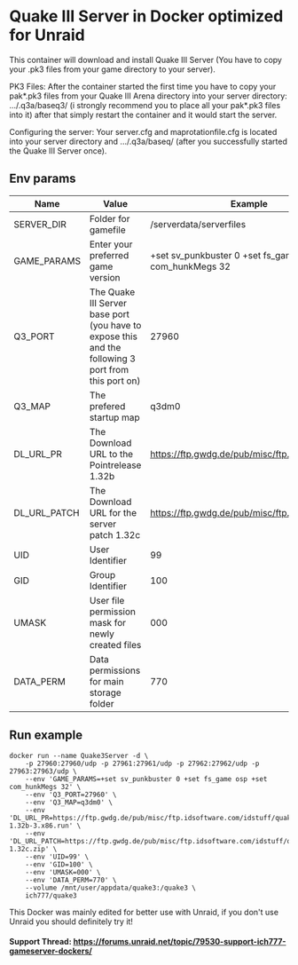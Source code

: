 # Quake III Server in Docker optimized for Unraid
This container will download and install Quake III Server (You have to copy your .pk3 files from your game directory to your server).

PK3 Files: After the container started the first time you have to copy your pak*.pk3 files from your Quake III Arena directory into your server directory: .../.q3a/baseq3/ (i strongly recommend you to place all your pak*.pk3 files into it) after that simply restart the container and it would start the server.

Configuring the server: Your server.cfg and maprotationfile.cfg is located into your server directory and .../.q3a/baseq/ (after you successfully started the Quake III Server once).


## Env params
| Name | Value | Example |
| --- | --- | --- |
| SERVER_DIR | Folder for gamefile | /serverdata/serverfiles |
| GAME_PARAMS | Enter your preferred game version | +set sv_punkbuster 0 +set fs_game osp +set com_hunkMegs 32 |
| Q3_PORT | The Quake III Server base port (you have to expose this and the following 3 port from this port on) | 27960 |
| Q3_MAP | The prefered startup map | q3dm0 |
| DL_URL_PR | The Download URL to the Pointrelease 1.32b | https://ftp.gwdg.de/pub/misc/ftp.idsoftware.c... |
| DL_URL_PATCH | The Download URL for the server patch 1.32c | https://ftp.gwdg.de/pub/misc/ftp.idsoftware.c... |
| UID | User Identifier | 99 |
| GID | Group Identifier | 100 |
| UMASK | User file permission mask for newly created files | 000 |
| DATA_PERM | Data permissions for main storage folder | 770 |

## Run example
```
docker run --name Quake3Server -d \
	-p 27960:27960/udp -p 27961:27961/udp -p 27962:27962/udp -p 27963:27963/udp \
	--env 'GAME_PARAMS=+set sv_punkbuster 0 +set fs_game osp +set com_hunkMegs 32' \
	--env 'Q3_PORT=27960' \
	--env 'Q3_MAP=q3dm0' \
	--env 'DL_URL_PR=https://ftp.gwdg.de/pub/misc/ftp.idsoftware.com/idstuff/quake3/linux/linuxq3apoint-1.32b-3.x86.run' \
	--env 'DL_URL_PATCH=https://ftp.gwdg.de/pub/misc/ftp.idsoftware.com/idstuff/quake3/quake3-1.32c.zip' \
	--env 'UID=99' \
	--env 'GID=100' \
	--env 'UMASK=000' \
	--env 'DATA_PERM=770' \
	--volume /mnt/user/appdata/quake3:/quake3 \
	ich777/quake3
```

This Docker was mainly edited for better use with Unraid, if you don't use Unraid you should definitely try it!

#### Support Thread: https://forums.unraid.net/topic/79530-support-ich777-gameserver-dockers/
